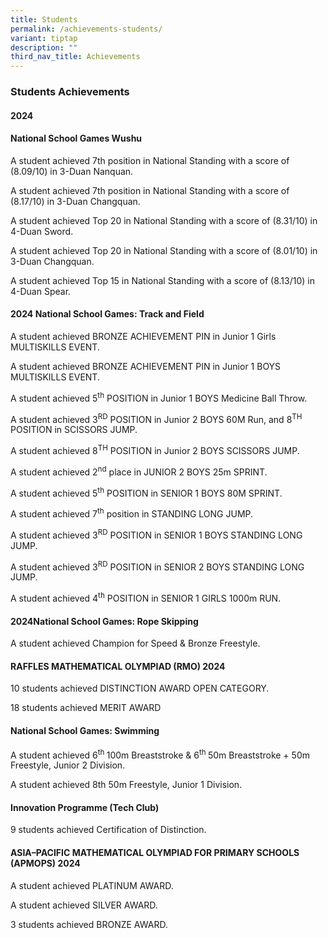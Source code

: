 ```yaml
---
title: Students
permalink: /achievements-students/
variant: tiptap
description: ""
third_nav_title: Achievements
---
```

<h3>Students Achievements</h3>
<h4>2024</h4>
<h4>National School Games Wushu</h4>
<p>A student achieved 7th position in National Standing with a score of (8.09/10)
in 3-Duan Nanquan.</p>
<p>A student achieved 7th position in National Standing with a score of (8.17/10)
in 3-Duan Changquan.</p>
<p>A student achieved Top 20 in National Standing with a score of (8.31/10)
in 4-Duan Sword.</p>
<p>A student achieved Top 20 in National Standing with a score of (8.01/10)
in 3-Duan Changquan.</p>
<p>A student achieved Top 15 in National Standing with a score of (8.13/10)
in 4-Duan Spear.</p>
<h4>2024 National School Games: Track and Field</h4>
<p>A student achieved BRONZE ACHIEVEMENT PIN in Junior 1 Girls MULTISKILLS
EVENT.</p>
<p>A student achieved BRONZE ACHIEVEMENT PIN in Junior 1 BOYS MULTISKILLS
EVENT.</p>
<p>A student achieved 5<sup>th</sup> POSITION in Junior 1 BOYS Medicine Ball
Throw.</p>
<p>A student achieved 3<sup>RD</sup> POSITION in Junior 2 BOYS 60M Run, and
8<sup>TH</sup> POSITION in SCISSORS JUMP.</p>
<p>A student achieved 8<sup>TH</sup> POSITION in Junior 2 BOYS SCISSORS JUMP.</p>
<p>A student achieved 2<sup>nd</sup> place in JUNIOR 2 BOYS 25m SPRINT.</p>
<p>A student achieved 5<sup>th</sup> POSITION in SENIOR 1 BOYS 80M SPRINT.</p>
<p>A student achieved 7<sup>th</sup> position in STANDING LONG JUMP.</p>
<p>A student achieved 3<sup>RD</sup> POSITION in SENIOR 1 BOYS STANDING LONG
JUMP.</p>
<p>A student achieved 3<sup>RD</sup> POSITION in SENIOR 2 BOYS STANDING LONG
JUMP.</p>
<p>A student achieved 4<sup>th</sup> POSITION in SENIOR 1 GIRLS 1000m RUN.</p>
<h4>2024National School Games: Rope Skipping</h4>
<p>A student achieved Champion for Speed &amp; Bronze Freestyle.</p>
<h4>RAFFLES MATHEMATICAL OLYMPIAD&nbsp;(RMO) 2024</h4>
<p>10 students achieved DISTINCTION AWARD OPEN CATEGORY.</p>
<p>18 students achieved MERIT AWARD</p>
<h4>National School Games: Swimming</h4>
<p>A student achieved 6<sup>th </sup>100m Breaststroke &amp; 6<sup>th </sup>50m
Breaststroke + 50m Freestyle, Junior 2 Division.</p>
<p>A student achieved 8th 50m Freestyle, Junior 1 Division.</p>
<h4>Innovation Programme (Tech Club)</h4>
<p>9 students achieved Certification of Distinction.</p>
<h4>ASIA–PACIFIC MATHEMATICAL OLYMPIAD FOR PRIMARY SCHOOLS (APMOPS) 2024</h4>
<p>A student achieved PLATINUM AWARD.</p>
<p>A student achieved SILVER AWARD.</p>
<p>3 students achieved BRONZE AWARD.</p>
<p></p>